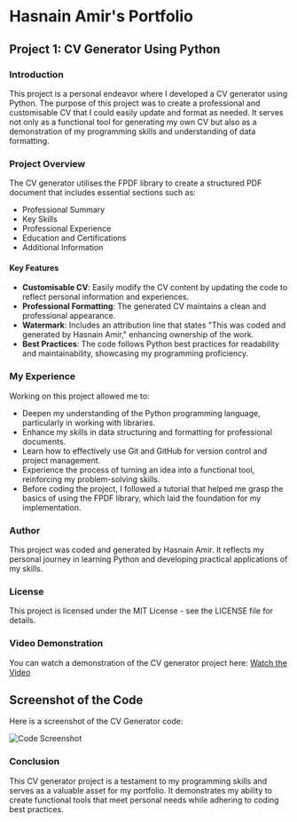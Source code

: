 # Hasnain Amir's Portfolio

## Project 1: CV Generator Using Python
 
### Introduction
This project is a personal endeavor where I developed a CV generator using Python. The purpose of this project was to create a professional and customisable CV that I could easily update and format as needed. It serves not only as a functional tool for generating my own CV but also as a demonstration of my programming skills and understanding of data formatting.

### Project Overview
The CV generator utilises the FPDF library to create a structured PDF document that includes essential sections such as:
- Professional Summary
- Key Skills
- Professional Experience
- Education and Certifications
- Additional Information

#### Key Features
- **Customisable CV**: Easily modify the CV content by updating the code to reflect personal information and experiences.
- **Professional Formatting**: The generated CV maintains a clean and professional appearance.
- **Watermark**: Includes an attribution line that states "This was coded and generated by Hasnain Amir," enhancing ownership of the work.
- **Best Practices**: The code follows Python best practices for readability and maintainability, showcasing my programming proficiency.

### My Experience
Working on this project allowed me to:
- Deepen my understanding of the Python programming language, particularly in working with libraries.
- Enhance my skills in data structuring and formatting for professional documents.
- Learn how to effectively use Git and GitHub for version control and project management.
- Experience the process of turning an idea into a functional tool, reinforcing my problem-solving skills.
- Before coding the project, I followed a tutorial that helped me grasp the basics of using the FPDF library, which laid the foundation for my implementation.

### Author
This project was coded and generated by Hasnain Amir. It reflects my personal journey in learning Python and developing practical applications of my skills.

### License
This project is licensed under the MIT License - see the LICENSE file for details.

### Video Demonstration
You can watch a demonstration of the CV generator project here: [Watch the Video](https://youtu.be/S3drFNRe5cI)

## Screenshot of the Code
Here is a screenshot of the CV Generator code:

![Code Screenshot](https://i.imgur.com/AdCNkVX.png)

### Conclusion
This CV generator project is a testament to my programming skills and serves as a valuable asset for my portfolio. It demonstrates my ability to create functional tools that meet personal needs while adhering to coding best practices.
